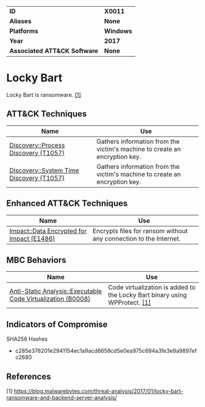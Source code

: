 
<table>
<tr>
<td><b>ID</b></td>
<td><b>X0011</b></td>
</tr>
<tr>
<td><b>Aliases</b></td>
<td><b>None</b></td>
</tr>
<tr>
<td><b>Platforms</b></td>
<td><b>Windows</b></td>
</tr>
<tr>
<td><b>Year</b></td>
<td><b>2017</b></td>
</tr>
<tr>
<td><b>Associated ATT&CK Software</b></td>
<td><b>None</b></td>
</tr>
</table>


# Locky Bart

Locky Bart is ransomware.  [[1]](#1)

ATT&CK Techniques
-----------------
|Name|Use|
|---|---|
|[Discovery::Process Discovery (T1057)](https://attack.mitre.org/techniques/T1057/)|Gathers information from the victim's machine to create an encryption key.|
|[Discovery::System Time Discovery (T1057)](https://attack.mitre.org/techniques/T1124/)|Gathers information from the victim's machine to create an encryption key.|

Enhanced ATT&CK Techniques
---------
|Name|Use|
|---|---|
|[Impact::Data Encrypted for Impact (E1486)](../impact/data-encrypted-for-impact.md)|Encrypts files for ransom without any connection to the Internet.|


MBC Behaviors
---------
|Name|Use|
|---|---|
|[Anti-Static Analysis::Executable Code Virtualization (B0008)](../anti-static-analysis/executable-code-virtualization.md)|Code virtualization is added to the Locky Bart binary using WPProtect. [[1]](#1)|

Indicators of Compromise
------------------------
SHA256 Hashes
- c285e376201e2941154ec1a9acd8658cd5e0ea975c694a3fe3e9a9897efc2680

## References

<a name="1">[1]</a> https://blog.malwarebytes.com/threat-analysis/2017/01/locky-bart-ransomware-and-backend-server-analysis/
